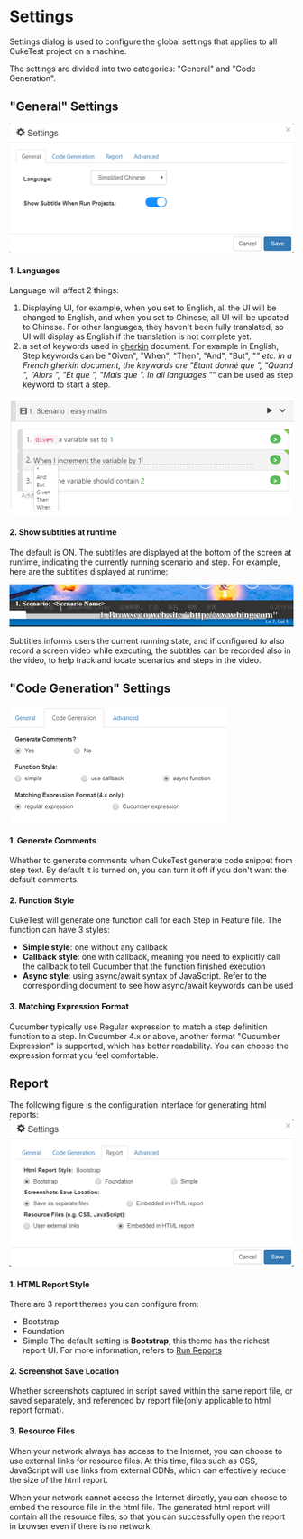 # Settings

Settings dialog is used to configure the global settings that applies to all CukeTest project on a machine.

The settings are divided into two categories: "General" and "Code Generation".

## "General" Settings

![](assets/settings_general.png)

<a id="language"></a>
#### 1. Languages

Language will affect 2 things:
1. Displaying UI, for example, when you set to English, all the UI will be changed to English, and when you set to Chinese, all UI will be updated to Chinese. For other languages, they haven't been fully translated, so UI will display as English if the translation is not complete yet.
2. a set of keywords used in [gherkin](/cucumber/concepts.md#gherkin) document. For example in English, Step keywords can be "Given", "When", "Then", "And", "But", "*" etc. in a French gherkin document, the keywards are "Etant donné que ", "Quand ", "Alors ", "Et que ", "Mais que ". In all languages "*" can be used as step keyword to start a step.

![](assets/keywords.png)

<a id="subtitle"></a>
#### 2. Show subtitles at runtime

The default is ON. The subtitles are displayed at the bottom of the screen at runtime, indicating the currently running scenario and step. For example, here are the subtitles displayed at runtime:

![](assets/subtitle_sample.png)

Subtitles informs users the current running state, and if configured to also record a screen video while executing, the subtitles can be recorded also in the video, to help track and locate scenarios and steps in the video.

<a id="code_generation"></a>
## "Code Generation" Settings

![](assets/settings_code_generation.png)

#### 1. Generate Comments

Whether to generate comments when CukeTest generate code snippet from step text. By default it is turned on, you can turn it off if you don't want the default comments.

#### 2. Function Style

CukeTest will generate one function call for each Step in Feature file. The function can have 3 styles: 
* **Simple style**: one without any callback 
* **Callback style**: one with callback, meaning you need to explicitly call the callback to tell Cucumber that the function finished execution
* **Async style**: using async/await syntax of JavaScript. Refer to the corresponding document to see how async/await keywords can be used

#### 3. Matching Expression Format

Cucumber typically use Regular expression to match a step definition function to a step. In Cucumber 4.x or above, another format "Cucumber Expression" is supported, which has better readability. You can choose the expression format you feel comfortable.

<a id="report"></a>
## Report

The following figure is the configuration interface for generating html reports:
![](assets/settings_report.png)

#### 1. HTML Report Style

There are 3 report themes you can configure from:
* Bootstrap
* Foundation
* Simple
The default setting is **Bootstrap**, this theme has the richest report UI. For more information, refers to [Run Reports](/execution/reports.md#theme)

<a id="img_location"></a>
#### 2. Screenshot Save Location

Whether screenshots captured in script saved within the same report file, or saved separately, and referenced by report file(only applicable to html report format).

<a id="resource_files"></a>
#### 3. Resource Files

When your network always has access to the Internet, you can choose to use external links for resource files. At this time, files such as CSS, JavaScript will use links from external CDNs, which can effectively reduce the size of the html report.

When your network cannot access the Internet directly, you can choose to embed the resource file in the html file. The generated html report will contain all the resource files, so that you can successfully open the report in browser even if there is no network.


